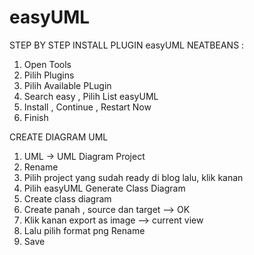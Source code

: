 # easyUML

STEP BY STEP INSTALL PLUGIN easyUML NEATBEANS :
1) Open Tools </BR>
2) Pilih Plugins </BR>
3) Pilih Available PLugin </BR>
4) Search easy , Pilih List easyUML </BR>
5)  Install , Continue , Restart Now </BR>
6) Finish </BR>

CREATE DIAGRAM UML </BR>
1) UML -> UML Diagram Project </BR>
2) Rename </BR>
3) Pilih project yang sudah ready di blog lalu, klik kanan </BR>
4) Pilih easyUML Generate Class Diagram </BR>
5) Create class diagram </BR>
6) Create panah , source dan target --> OK </BR>
7) Klik kanan export as image --> current view </BR>
8) Lalu pilih format png Rename </BR>
9) Save </BR>
